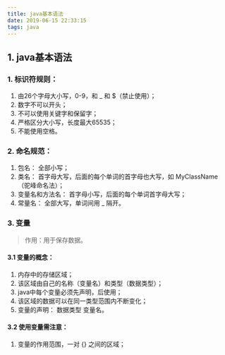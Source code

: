 ```yaml
---
title: java基本语法
date: 2019-06-15 22:33:15
tags: java
---
```

## 1. java基本语法
### 1. 标识符规则：
1. 由26个字母大小写，0-9，和 _ 和 $（禁止使用）；
2. 数字不可以开头；
3. 不可以使用关键字和保留字；
4. 严格区分大小写，长度最大65535；
5. 不能使用空格。

### 2. 命名规范：
1. 包名： 全部小写；
2. 类名： 首字母大写，后面的每个单词的首字母也大写，如 MyClassName（驼峰命名法）；
3. 变量名和方法名：  首字母小写，后面的每个单词首字母大写；
4. 常量名：  全部大写，单词间用 _ 隔开。

### 3. 变量
> 作用：用于保存数据。

#### 3.1 变量的概念：
1. 内存中的存储区域；
2. 该区域由自己的名称（变量名）和类型（数据类型）；
3. java中每个变量必须先声明，后使用；
4. 该区域的数据可以在同一类型范围内不断变化；
5. 变量的声明： 数据类型 变量名。

#### 3.2 使用变量需注意：
1. 变量的作用范围，一对 {} 之间的区域；